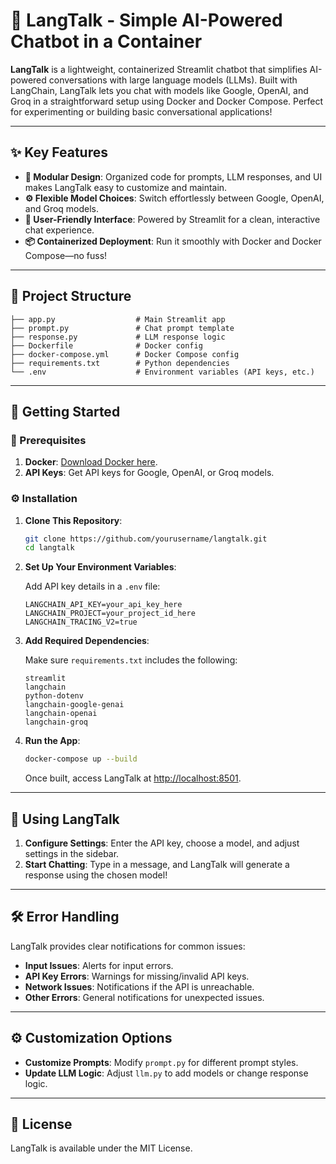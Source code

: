 # 🌟 LangTalk - Simple AI-Powered Chatbot in a Container

**LangTalk** is a lightweight, containerized Streamlit chatbot that simplifies AI-powered conversations with large language models (LLMs). Built with LangChain, LangTalk lets you chat with models like Google, OpenAI, and Groq in a straightforward setup using Docker and Docker Compose. Perfect for experimenting or building basic conversational applications!

---

## ✨ Key Features

- **🔧 Modular Design**: Organized code for prompts, LLM responses, and UI makes LangTalk easy to customize and maintain.
- **⚙️ Flexible Model Choices**: Switch effortlessly between Google, OpenAI, and Groq models.
- **💬 User-Friendly Interface**: Powered by Streamlit for a clean, interactive chat experience.
- **📦 Containerized Deployment**: Run it smoothly with Docker and Docker Compose—no fuss!

---

## 📁 Project Structure

```plaintext
├── app.py                  # Main Streamlit app
├── prompt.py               # Chat prompt template
├── response.py             # LLM response logic
├── Dockerfile              # Docker config
├── docker-compose.yml      # Docker Compose config
├── requirements.txt        # Python dependencies
└── .env                    # Environment variables (API keys, etc.)
```

---

## 🚀 Getting Started

### 📝 Prerequisites

1. **Docker**: [Download Docker here](https://www.docker.com/).
2. **API Keys**: Get API keys for Google, OpenAI, or Groq models.

### ⚙️ Installation

1. **Clone This Repository**:

   ```bash
   git clone https://github.com/yourusername/langtalk.git
   cd langtalk
   ```

2. **Set Up Your Environment Variables**:

   Add API key details in a `.env` file:

   ```plaintext
   LANGCHAIN_API_KEY=your_api_key_here
   LANGCHAIN_PROJECT=your_project_id_here
   LANGCHAIN_TRACING_V2=true
   ```

3. **Add Required Dependencies**:

   Make sure `requirements.txt` includes the following:

   ```plaintext
   streamlit
   langchain
   python-dotenv
   langchain-google-genai
   langchain-openai
   langchain-groq
   ```

4. **Run the App**:

   ```bash
   docker-compose up --build
   ```

   Once built, access LangTalk at [http://localhost:8501](http://localhost:8501).

---

## 🎯 Using LangTalk

1. **Configure Settings**: Enter the API key, choose a model, and adjust settings in the sidebar.
2. **Start Chatting**: Type in a message, and LangTalk will generate a response using the chosen model!

---

## 🛠️ Error Handling

LangTalk provides clear notifications for common issues:
- **Input Issues**: Alerts for input errors.
- **API Key Errors**: Warnings for missing/invalid API keys.
- **Network Issues**: Notifications if the API is unreachable.
- **Other Errors**: General notifications for unexpected issues.

---

## ⚙️ Customization Options

- **Customize Prompts**: Modify `prompt.py` for different prompt styles.
- **Update LLM Logic**: Adjust `llm.py` to add models or change response logic.

---

## 📜 License

LangTalk is available under the MIT License.


